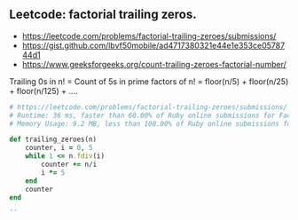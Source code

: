 ## Leetcode: factorial trailing zeros.

- https://leetcode.com/problems/factorial-trailing-zeroes/submissions/
- https://gist.github.com/lbvf50mobile/ad4717380321e44e1e353ce0578744d1
- https://www.geeksforgeeks.org/count-trailing-zeroes-factorial-number/


Trailing 0s in n! = Count of 5s in prime factors of n!
                  = floor(n/5) + floor(n/25) + floor(n/125) + ....

```Ruby
# https://leetcode.com/problems/factorial-trailing-zeroes/submissions/
# Runtime: 36 ms, faster than 60.00% of Ruby online submissions for Factorial Trailing Zeroes.
# Memory Usage: 9.2 MB, less than 100.00% of Ruby online submissions for Factorial Trailing Zeroes.

def trailing_zeroes(n)
    counter, i = 0, 5
    while 1 <= n.fdiv(i)
        counter += n/i
        i *= 5
    end
    counter
end

``